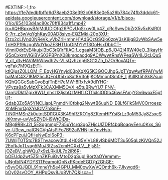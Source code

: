 #EXTINF:-1,fro
https://ffe7dedbfbffd6d78aeb203e392c0683e0e5a26b784c74fb3dddc61-apidata.googleusercontent.com/download/storage/v1/b/bisco-01/o/654103d4ac80c70ff834a1ff.mp4?jk=AQHBpxwBAjMdUDlOfg26PCvUgSrxw0Lo4Z_cRcSwwDbZrX5v5xKslR0l6-7rr_z3wVqYghKay00AD8siyx-EQZMki-20p3XU-Etzx2cLIVnd0NReVk_vVbZrlHmhnH1AdSOzGSQlo6zpV3sK8jq83vWbSAw5eTnHXPf9kzgqlWdYkoZE3HTUpOiMYhY13GoHsxDbbCT-VlnniOdrEvE4kujxI3bC3rQ1rFIIACif_cgaaM3fOB_p6JO42j4RW40eO_3IkayHrG5qCxkrnVlGlBVS03PBPnX08kmqcaodg9ACWwwtRnsWPeaSW4lJ2cLQuSV_ct_dtvHAViMhWIwdh2v-VLsQvhznp6SG1XZh_bZOr9oxAQTv-vqFak7M9QzEtTl-ktlQjusZ0LLQM_F_EqyHGYnyjd03pXqXG5K3GOOJhgSJpTYqwAwfRPAIYwMbaMaC4XZIKM25cJQEpUt5Ixo8xt8V3o6jKOMmontSm0F_LjKiIlKt5hSk87suqKQhQGGcSabGyoEqfTnEH7eMW-8RxfvA9dlYHG-VPyza8a5yMzXFk3CAXMM5OvX_e5tuBRwYU7_FNV-0amUDktlZgix9WU_nhszlXljsbQzMHfLCTfIxlclODIb46wsFAmjYGv6woxE5gfU1-Gdab3Zo5A5YNCLjapLPnmdNlCtbkg2NywtB6uuND_E8Lf6i1kSMV0OrroespXhMFmrQgXYs8zV7h8mF-TiN0HMSnZk0utntSDl1GtX3K49hRZRO1g8ZKemHPYsiSrLz3oM53Jy8ZsxcSJtKtmw-uvVqSZNDj-i9WtOiDs-MBg9RBkJ2l_5ESggnmpF7S5uYIcrq3goZHjcUlZDRf4bqBoaqvEeru0Kxs_S6ve-U3cw_paIGNGVgAtsPlFo7B92alVHNjim7mvHsb-K6cPFzuiJQfHeNwEoI6oP3-7UWljT0T5tc7BSThvacow0tdL4H0G5VlVL88vISb6MDT3u505qLzKiVQn52J2EofkJoTLvag5MuJ3fZss2cmHCXxLV__Fjs81-jOZeBV_ghWQu7x9zLRkjUL7o2iR6R-bOEUdp2wt5Z5InZKFuiGvMtoD2gSupII9orXaOYemmm-iJNgfblN4YDYS1TFeamotGpNxPKcdeEGD7g2GhGE-n5yvOQJQDl_91mneYh5e4GPU_MM0owXwVQOnth6k-7Jlywgd6-bOy02svOOY_AHPpQsv8Jo8Vh7Q&isca=1
